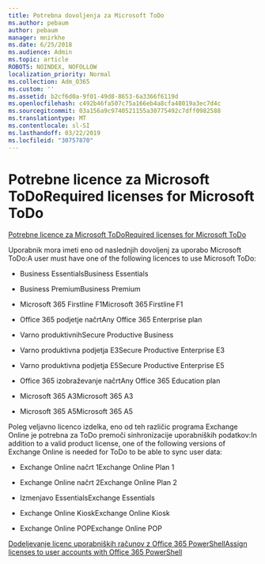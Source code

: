 ```yaml
---
title: Potrebna dovoljenja za Microsoft ToDo
ms.author: pebaum
author: pebaum
manager: mnirkhe
ms.date: 6/25/2018
ms.audience: Admin
ms.topic: article
ROBOTS: NOINDEX, NOFOLLOW
localization_priority: Normal
ms.collection: Adm_O365
ms.custom: ''
ms.assetid: b2cf6d0a-9f01-49d8-8653-6a3366f6119d
ms.openlocfilehash: c492b46fa507c75a166eb4a8cfa48019a3ec7d4c
ms.sourcegitcommit: 03a156a9c9740521155a30775492c7dff0982588
ms.translationtype: MT
ms.contentlocale: sl-SI
ms.lasthandoff: 03/22/2019
ms.locfileid: "30757870"
---
```

# <a name="required-licenses-for-microsoft-todo"></a><span data-ttu-id="27df0-102">Potrebne licence za Microsoft ToDo</span><span class="sxs-lookup"><span data-stu-id="27df0-102">Required licenses for Microsoft ToDo</span></span>

[<span data-ttu-id="27df0-103">Potrebne licence za Microsoft ToDo</span><span class="sxs-lookup"><span data-stu-id="27df0-103">Required licenses for Microsoft ToDo</span></span>](https://support.office.com/article/381e9d1b-c500-49b5-973e-890fd86528d7.aspx)
  
<span data-ttu-id="27df0-104">Uporabnik mora imeti eno od naslednjih dovoljenj za uporabo Microsoft ToDo:</span><span class="sxs-lookup"><span data-stu-id="27df0-104">A user must have one of the following licences to use Microsoft ToDo:</span></span>
  
- <span data-ttu-id="27df0-105">Business Essentials</span><span class="sxs-lookup"><span data-stu-id="27df0-105">Business Essentials</span></span>
    
- <span data-ttu-id="27df0-106">Business Premium</span><span class="sxs-lookup"><span data-stu-id="27df0-106">Business Premium</span></span>
    
- <span data-ttu-id="27df0-107">Microsoft 365 Firstline F1</span><span class="sxs-lookup"><span data-stu-id="27df0-107">Microsoft 365 Firstline F1</span></span>
    
- <span data-ttu-id="27df0-108">Office 365 podjetje načrt</span><span class="sxs-lookup"><span data-stu-id="27df0-108">Any Office 365 Enterprise plan</span></span>
    
- <span data-ttu-id="27df0-109">Varno produktivnih</span><span class="sxs-lookup"><span data-stu-id="27df0-109">Secure Productive Business</span></span>
    
- <span data-ttu-id="27df0-110">Varno produktivna podjetja E3</span><span class="sxs-lookup"><span data-stu-id="27df0-110">Secure Productive Enterprise E3</span></span>
    
- <span data-ttu-id="27df0-111">Varno produktivna podjetja E5</span><span class="sxs-lookup"><span data-stu-id="27df0-111">Secure Productive Enterprise E5</span></span>
    
- <span data-ttu-id="27df0-112">Office 365 izobraževanje načrt</span><span class="sxs-lookup"><span data-stu-id="27df0-112">Any Office 365 Education plan</span></span>
    
- <span data-ttu-id="27df0-113">Microsoft 365 A3</span><span class="sxs-lookup"><span data-stu-id="27df0-113">Microsoft 365 A3</span></span>
    
- <span data-ttu-id="27df0-114">Microsoft 365 A5</span><span class="sxs-lookup"><span data-stu-id="27df0-114">Microsoft 365 A5</span></span>
    
<span data-ttu-id="27df0-115">Poleg veljavno licenco izdelka, eno od teh različic programa Exchange Online je potrebna za ToDo premoči sinhronizacije uporabniških podatkov:</span><span class="sxs-lookup"><span data-stu-id="27df0-115">In addition to a valid product license, one of the following versions of Exchange Online is needed for ToDo to be able to sync user data:</span></span> 
  
- <span data-ttu-id="27df0-116">Exchange Online načrt 1</span><span class="sxs-lookup"><span data-stu-id="27df0-116">Exchange Online Plan 1</span></span>
    
- <span data-ttu-id="27df0-117">Exchange Online načrt 2</span><span class="sxs-lookup"><span data-stu-id="27df0-117">Exchange Online Plan 2</span></span>
    
- <span data-ttu-id="27df0-118">Izmenjavo Essentials</span><span class="sxs-lookup"><span data-stu-id="27df0-118">Exchange Essentials</span></span>
    
- <span data-ttu-id="27df0-119">Exchange Online Kiosk</span><span class="sxs-lookup"><span data-stu-id="27df0-119">Exchange Online Kiosk</span></span>
    
- <span data-ttu-id="27df0-120">Exchange Online POP</span><span class="sxs-lookup"><span data-stu-id="27df0-120">Exchange Online POP</span></span>
    
[<span data-ttu-id="27df0-121">Dodeljevanje licenc uporabniških računov z Office 365 PowerShell</span><span class="sxs-lookup"><span data-stu-id="27df0-121">Assign licenses to user accounts with Office 365 PowerShell</span></span>](https://docs.microsoft.com/office365/enterprise/powershell/assign-licenses-to-user-accounts-with-office-365-powershell )
  

